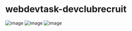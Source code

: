 # webdevtask-devclubrecruit
![image](https://github.com/user-attachments/assets/d33cb7d0-d4df-4e2a-af71-a1276c0d891a)
![image](https://github.com/user-attachments/assets/4bd6a461-566c-41df-b846-3ca1f42564fd)
![image](https://github.com/user-attachments/assets/5075e282-3a2a-4fd8-92f4-f1f0f21fc945)
